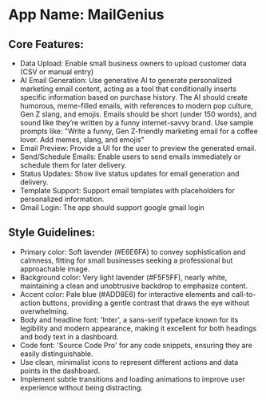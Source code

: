 # **App Name**: MailGenius

## Core Features:

- Data Upload: Enable small business owners to upload customer data (CSV or manual entry)
- AI Email Generation: Use generative AI to generate personalized marketing email content, acting as a tool that conditionally inserts specific information based on purchase history. The AI should create humorous, meme-filled emails, with references to modern pop culture, Gen Z slang, and emojis. Emails should be short (under 150 words), and sound like they’re written by a funny internet-savvy brand. Use sample prompts like: "Write a funny, Gen Z-friendly marketing email for a coffee lover. Add memes, slang, and emojis"
- Email Preview: Provide a UI for the user to preview the generated email.
- Send/Schedule Emails: Enable users to send emails immediately or schedule them for later delivery.
- Status Updates: Show live status updates for email generation and delivery.
- Template Support: Support email templates with placeholders for personalized information.
- Gmail Login: The app should support google gmail login

## Style Guidelines:

- Primary color: Soft lavender (#E6E6FA) to convey sophistication and calmness, fitting for small businesses seeking a professional but approachable image.
- Background color: Very light lavender (#F5F5FF), nearly white, maintaining a clean and unobtrusive backdrop to emphasize content.
- Accent color: Pale blue (#ADD8E6) for interactive elements and call-to-action buttons, providing a gentle contrast that draws the eye without overwhelming.
- Body and headline font: 'Inter', a sans-serif typeface known for its legibility and modern appearance, making it excellent for both headings and body text in a dashboard.
- Code font: 'Source Code Pro' for any code snippets, ensuring they are easily distinguishable.
- Use clean, minimalist icons to represent different actions and data points in the dashboard.
- Implement subtle transitions and loading animations to improve user experience without being distracting.